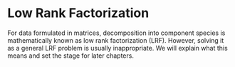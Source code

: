 # Low Rank Factorization

For data formulated in matrices, decomposition into component species is mathematically known as low rank factorization (LRF).
However, solving it as a general LRF problem is usually inappropriate. We will explain what this means and set the stage for later chapters.